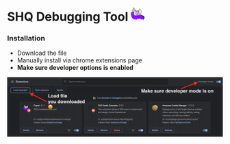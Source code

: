 # SHQ Debugging Tool ![](/assets/icons/favicon-32x32.png)
 ### Installation
 - Download the file
 - Manually install via chrome extensions page
 - **Make sure developer options is enabled**

![](/assets/icons/instructions.png)
